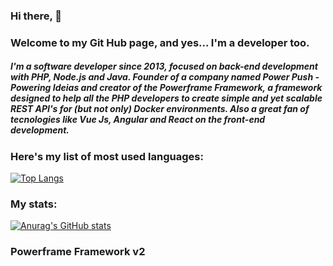 ### Hi there, 👋
### Welcome to my Git Hub page, and yes... I'm a developer too.

##### I'm a software developer since 2013, focused on back-end development with PHP, Node.js and Java. Founder of a company named Power Push - Powering Ideias and creator of the Powerframe Framework, a framework designed to help all the PHP developers to create simple and yet scalable REST API's for (but not only) Docker environments. Also a great fan of tecnologies like Vue Js, Angular and React on the front-end development. 

### Here's my list of most used languages:
[![Top Langs](https://github-readme-stats.vercel.app/api/top-langs/?username=RenanSouzaRodrigues&count_private=true&show_icons=true&theme=dark&layout=compact)](https://github.com/anuraghazra/github-readme-stats)

### My stats:
[![Anurag's GitHub stats](https://github-readme-stats.vercel.app/api?username=RenanSouzaRodrigues&show_all_commits=true)](https://github.com/anuraghazra/github-readme-stats)

### Powerframe Framework v2

